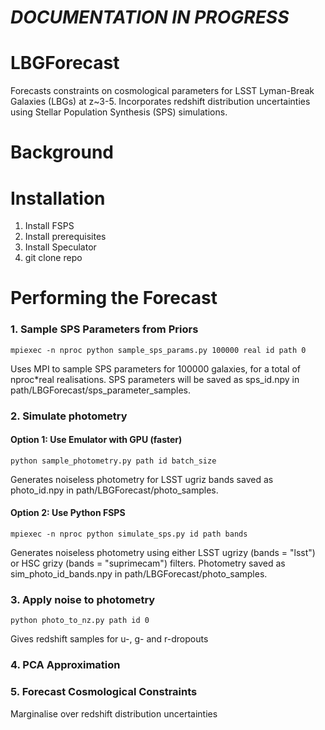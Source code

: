 # ***DOCUMENTATION IN PROGRESS***
# LBGForecast
Forecasts constraints on cosmological parameters for LSST Lyman-Break Galaxies (LBGs) at z~3-5. Incorporates redshift distribution uncertainties using Stellar Population Synthesis (SPS) simulations.

# Background

# Installation

1. Install FSPS
2. Install prerequisites 
3. Install Speculator
4. git clone repo

# Performing the Forecast
### 1. Sample SPS Parameters from Priors

```
mpiexec -n nproc python sample_sps_params.py 100000 real id path 0
```
Uses MPI to sample SPS parameters for 100000 galaxies, for a total of nproc*real realisations. SPS parameters will be saved as sps_id.npy in path/LBGForecast/sps_parameter_samples. 

### 2. Simulate photometry 

#### Option 1: Use Emulator with GPU (faster)
```
python sample_photometry.py path id batch_size
```
Generates noiseless photometry for LSST ugriz bands saved as photo_id.npy in path/LBGForecast/photo_samples.

#### Option 2: Use Python FSPS
```
mpiexec -n nproc python simulate_sps.py id path bands
```
Generates noiseless photometry using either LSST ugrizy (bands = "lsst") or HSC grizy (bands = "suprimecam") filters. Photometry saved as sim_photo_id_bands.npy in path/LBGForecast/photo_samples.
### 3. Apply noise to photometry

```
python photo_to_nz.py path id 0
```
Gives redshift samples for u-, g- and r-dropouts

### 4. PCA Approximation
### 5. Forecast Cosmological Constraints
Marginalise over redshift distribution uncertainties
